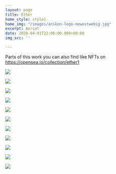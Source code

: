 ```yaml
---
layout: page
title: Ether
home_style: style1
home_img: "/images/anikon-logo-newestwebig.jpg"
excerpt: Aerial
date: 2020-04-01T22:00:00.000+00:00
img_src: ''

---
```

Parts of this work you can also find like NFTs on https://opensea.io/collection/ether1

![](/images/01.fuga.jpg)

![](/images/02.fuga.jpg)

![](/images/03.fuga.jpg)

![](/images/04.fuga.jpg)

![](/images/05.fuga.jpg)

![](/images/06-fuga.jpg)

![](/images/07.-fuga.jpg)

![](/images/08.fuga.jpg)

![](/images/09.-fuga.jpg)

![](/images/10.fuga.jpg)

![](/images/11.fuga.jpg)